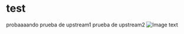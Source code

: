 # test
probaaaando
prueba de upstream1
prueba de upstream2
![Image text](C:/Users/Marilyn/Desktop/Codenotch/bad-teeth-hi.gif)
